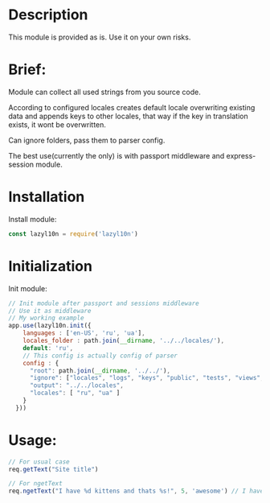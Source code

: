 # Description
This module is provided as is. Use it on your own risks.

# Brief:
Module can collect all used strings from you source code.

According to configured locales creates default locale overwriting existing data
and appends keys to other locales, that way if the key in translation exists,
it wont be overwritten.

Can ignore folders, pass them to parser config.

The best use(currently the only) is with passport middleware and express-session module.

# Installation
Install module:
``` javascript
const lazyl10n = require('lazyl10n')
```

# Initialization
Init module:
``` javascript
// Init module after passport and sessions middleware
// Use it as middleware
// My working example
app.use(lazyl10n.init({
    languages : ['en-US', 'ru', 'ua'],
    locales_folder : path.join(__dirname, '../../locales/'),
    default: 'ru',
    // This config is actually config of parser
    config : {
      "root": path.join(__dirname, '../../'),
      "ignore": ["locales", "logs", "keys", "public", "tests", "views", "node_modules"],
      "output": "../../locales",
      "locales": [ "ru", "ua" ]
    }
  }))
```


# Usage:
``` javascript
// For usual case
req.getText("Site title")

// For ngetText
req.ngetText("I have %d kittens and thats %s!", 5, 'awesome') // I have 5 kittens and thats awesome!
```
